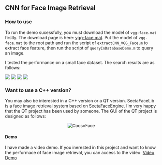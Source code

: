 ## CNN for Face Image Retrieval

### How to use

To run the demo sucessfully, you must download the model of `vgg-face.mat` firstly. The download page is here: [vgg-face.mat](http://www.vlfeat.org/matconvnet/pretrained/). Put the model of `vgg-face.mat` to the root path and run the script of `extractCNN_VGG_Face.m` to extract face feature, then run the script of `queryInDatabaseDemo.m` to query an image.

I tested the performance on a small face dataset. The search results are as follows:

![](http://i300.photobucket.com/albums/nn17/willard-yuan/d3_zps6lczepnz.png)
![](http://i300.photobucket.com/albums/nn17/willard-yuan/d2_zpskkieeapo.png)
![](http://i300.photobucket.com/albums/nn17/willard-yuan/d1_zpsf6b8c2n8.png)
![](http://i300.photobucket.com/albums/nn17/willard-yuan/d4_zpsuc08gfl3.png)

### Want to use a C++ version?

You may also be interested in a C++ version or a QT version. SeetaFaceLib is a face image retrieval system based on [SeetaFaceEngine](https://github.com/seetaface/SeetaFaceEngine). I'm very happy that the QT project has been used by someone. The GUI of the QT project is designed as follows:

<p align="center"><img src="http://i300.photobucket.com/albums/nn17/willard-yuan/demo_zpsvuygqatm.png" alt="CocsoFace"/></p>

#### Demo

I have made a video demo. If you inerested in this project and want to know the performace of face image retrieval, you can access to the video: [Video Demo](https://yongyuan.name/project/)
